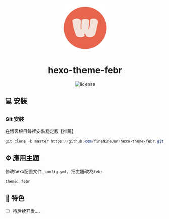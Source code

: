 <div align="center">

<img src="./source/img/favicon.png" width="150" height="150" />

# hexo-theme-febr

![license](https://img.shields.io/github/license/fineNineJun/hexo-theme-febr?color=FF5531)

</div>

## 💻 安裝

### Git 安裝

在博客根目錄裡安裝穩定版【推薦】

```powershell
git clone -b master https://github.com/fineNineJun/hexo-theme-febr.git themes/febr
```

## ⚙ 應用主題

修改hexo配置文件`_config.yml`，把主題改為`febr`

```
theme: febr
```

## 🎉 特色

- [ ] 待后续开发....
